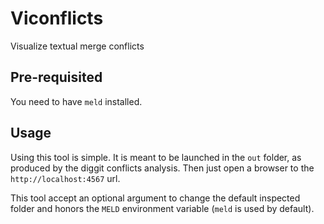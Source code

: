 # Viconflicts

Visualize textual merge conflicts

## Pre-requisited

You need to have `meld` installed.

## Usage 

Using this tool is simple. It is meant to be launched in the `out` folder, as produced by the diggit conflicts analysis. Then just open a browser to the `http://localhost:4567` url.

This tool accept an optional argument to change the default inspected folder and honors the `MELD` environment variable (`meld` is used by default).
